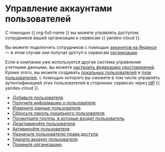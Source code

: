 # Управление аккаунтами пользователей

С помощью {{ org-full-name }} вы можете управлять доступом сотрудников вашей организации к сервисам {{ yandex-cloud }}.

Вы можете подключить сотрудников с помощью [аккаунтов на Яндексе](../../iam/concepts/users/accounts.md#passport) — в этом случае они получат доступ к сервисам [организации](../concepts/organization.md).

Если в компании уже используется другая система управления учетными данными, вы можете [настроить федерацию удостоверений](./manage-federations.md). Кроме этого, вы можете создавать [локальных пользователей](../../iam/concepts/users/accounts.md#local) в [пуле пользователей](../concepts/user-pools.md), с помощью которого вы сможете в том числе управлять аутентификацией этих пользователей в сторонних сервисах через [IdP](https://ru.wikipedia.org/wiki/Identity_Provider) {{ yandex-cloud }}.

* [Добавьте пользователя](add-account.md).
* [Получите информацию о пользователе](users-get.md).
* [Измените данные пользователя](user-pools/edit-user.md).
* [Сбросьте пароль локального пользователя](user-pools/reset-user-password.md).
* [Посмотрите группы, в которые входит пользователь](get-users-groups).
* [Деактивируйте пользователя](user-pools/deactivate-user.md).
* [Активируйте пользователя](user-pools/activate-user.md).
* [Назначьте пользователю права доступа](add-role.md).
* [Удалите аккаунт пользователя](edit-account.md).
* [Покиньте организацию](leave-organization.md).